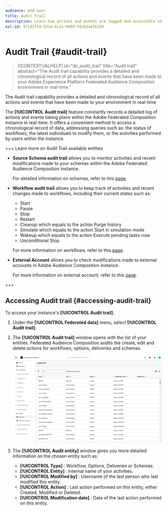 ```yaml
---
audience: end-user
title: Audit Trail
description: Learn how actions and events are logged and accessible in the audit trail
exl-id: 97142f54-53ce-4c2a-9d89-fdcb2a47b159
---
```

# Audit Trail {#audit-trail}

>[!CONTEXTUALHELP]
>id="dc_audit_trail"
>title="Audit trail"
>abstract="The Audit trail capability provides a detailed and chronological record of all actions and events that have been made to your Adobe Experience Platform Federated Audience Composition environment in real-time."

The Audit trail capability provides a detailed and chronological record of all actions and events that have been made to your environment in real-time

The **[!UICONTROL Audit trail]** feature constantly records a detailed log of actions and events taking place within the Adobe Federated Composition instance in real-time. It offers a convenient method to access a chronological record of data, addressing queries such as: the status of workflows, the latest individuals to modify them, or the activities performed by users within the instance.

+++ Learn more on Audit Trail available entities

* **Source Schema audit trail** allows you to monitor activities and recent modifications made to your schemas within the Adobe Federated Audience Composition instance. 

  For detailed information on schemas, refer to this [page](../customer/schemas.md).

* **Workflow audit trail** allows you to keep track of activities and recent changes made to workflows, including their current states such as:

    * Start
    * Pause
    * Stop
    * Restart
    * Cleanup which equals to the action Purge history
    * Simulate which equals to the action Start in simulation mode
    * Wakeup which equals to the action Execute pending tasks now
    * Unconditional Stop

  For more information on workflows, refer to this [page](../compositions/gs-compositions.md).

* **External Account** allows you to check modifications made to external accounts in Adobe Audience Composition instance.

  For more information on external account, refer to this [page](../connections/federated-db.md).

+++

## Accessing Audit trail {#accessing-audit-trail}

To access your instance's **[!UICONTROL Audit trail]**:

1. Under the **[!UICONTROL Federated data]** menu, select **[!UICONTROL Audit trail]**.

1. The **[!UICONTROL Audit trail]** window opens with the list of your entities. Federated Audience Composition audits the create, edit and delete actions for workflows, options, deliveries and schemas.

    ![](assets/audit_trail.png)

1. The **[!UICONTROL Audit entity]** window gives you more detailed information on the chosen entity such as:

    * **[!UICONTROL Type]** : Workflow, Options, Deliveries or Schemas.
    * **[!UICONTROL Entity]** : Internal name of your activities.
    * **[!UICONTROL Modified by]** : Username of the last person who last modified this entity.
    * **[!UICONTROL Action]** : Last action performed on this entity, either Created, Modified or Deleted.
    * **[!UICONTROL Modification date]** : Date of the last action performed on this entity.
